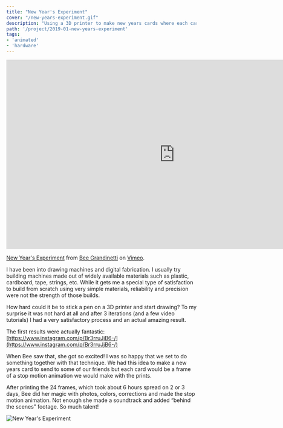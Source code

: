 ```yaml
---
title: "New Year's Experiment"
cover: "/new-years-experiment.gif"
description: "Using a 3D printer to make new years cards where each card is a frame of a stop motion animation."
path: '/project/2019-01-new-years-experiment'
tags:
- 'animated'
- 'hardware'
---
```


<iframe src="https://player.vimeo.com/video/313494443" width="890" height="500" frameborder="0" allow="autoplay; fullscreen" allowfullscreen></iframe>
<p><a href="https://vimeo.com/313494443">New Year&#039;s Experiment</a> from <a href="https://vimeo.com/grandinetti">Bee Grandinetti</a> on <a href="https://vimeo.com">Vimeo</a>.</p>

I have been into drawing machines and digital fabrication. I usually try building machines made out of widely available materials such as plastic, cardboard, tape, strings, etc. While it gets me a special type of satisfaction to build from scratch using very simple materials, reliability and precision were not the strength of those builds.

How hard could it be to stick a pen on a 3D printer and start drawing? To my surprise it was not hard at all and after 3 iterations (and a few video tutorials) I had a very satisfactory process and an actual amazing result.

The first results were actually fantastic: [https://www.instagram.com/p/Br3rruJjB6-/](https://www.instagram.com/p/Br3rruJjB6-/)

When Bee saw that, she got so excited! I was so happy that we set to do something together with that technique. We had this idea to make a new years card to send to some of our friends but each card would be a frame of a stop motion animation we would make with the prints.

After printing the 24 frames, which took about 6 hours spread on 2 or 3 days, Bee did her magic with photos, colors, corrections and made the stop motion animation. Not enough she made a soundtrack and added “behind the scenes” footage. So much talent!

![New Year's Experiment](https://static1.squarespace.com/static/55c63ae6e4b06ae6eeb73710/t/5c4f23456d2a73c5a05b007b/1548690416364/newyears.gif?format=1000w)
